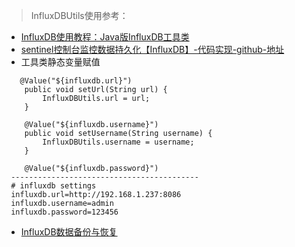 > InfluxDBUtils使用参考：
- [InfluxDB使用教程：Java版InfluxDB工具类](https://blog.csdn.net/x541211190/article/details/83216589)
- [sentinel控制台监控数据持久化【InfluxDB】-代码实现-github-地址](https://github.com/yaozd/Sentinel/tree/dev-yzd)
- 工具类静态变量赋值
```
   @Value("${influxdb.url}")
    public void setUrl(String url) {
        InfluxDBUtils.url = url;
    }

    @Value("${influxdb.username}")
    public void setUsername(String username) {
        InfluxDBUtils.username = username;
    }

    @Value("${influxdb.password}")
 ------------------------------------------
 # influxdb settings
 influxdb.url=http://192.168.1.237:8086
 influxdb.username=admin
 influxdb.password=123456
```
- [InfluxDB数据备份与恢复](https://blog.51cto.com/357712148/2165716)